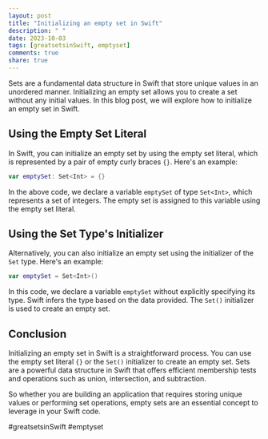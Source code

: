 ```yaml
---
layout: post
title: "Initializing an empty set in Swift"
description: " "
date: 2023-10-03
tags: [greatsetsinSwift, emptyset]
comments: true
share: true
---
```


Sets are a fundamental data structure in Swift that store unique values in an unordered manner. Initializing an empty set allows you to create a set without any initial values. In this blog post, we will explore how to initialize an empty set in Swift.

## Using the Empty Set Literal

In Swift, you can initialize an empty set by using the empty set literal, which is represented by a pair of empty curly braces `{}`. Here's an example:

```swift
var emptySet: Set<Int> = {}
```

In the above code, we declare a variable `emptySet` of type `Set<Int>`, which represents a set of integers. The empty set is assigned to this variable using the empty set literal.

## Using the Set Type's Initializer

Alternatively, you can also initialize an empty set using the initializer of the `Set` type. Here's an example:

```swift
var emptySet = Set<Int>()
```

In this code, we declare a variable `emptySet` without explicitly specifying its type. Swift infers the type based on the data provided. The `Set()` initializer is used to create an empty set.

## Conclusion

Initializing an empty set in Swift is a straightforward process. You can use the empty set literal `{}` or the `Set()` initializer to create an empty set. Sets are a powerful data structure in Swift that offers efficient membership tests and operations such as union, intersection, and subtraction.

So whether you are building an application that requires storing unique values or performing set operations, empty sets are an essential concept to leverage in your Swift code.

#greatsetsinSwift #emptyset